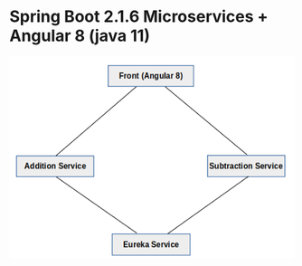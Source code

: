# Spring Boot 2.1.6 Microservices + Angular 8 (java 11)

![](frontend-angular8/src/assets/pic-01-microserv.png?raw=true?style=centerme)



